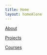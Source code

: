 ```yaml
---
title: Home
layout: homeAlone
---
```


[About](http://michaelshiloh.github.io/about)

[Projects](http://michaelshiloh.github.io/projects)

[Courses](http://michaelshiloh.github.io/courses)

